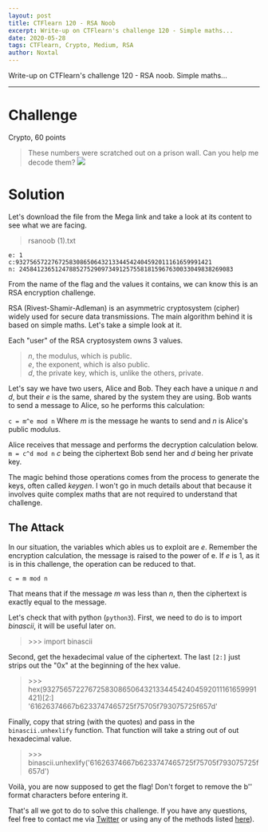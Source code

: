 ```yaml
---
layout: post
title: CTFlearn 120 - RSA Noob
excerpt: Write-up on CTFlearn's challenge 120 - Simple maths...
date: 2020-05-28
tags: CTFlearn, Crypto, Medium, RSA
author: Noxtal
---
```


 Write-up on CTFlearn's challenge 120 - RSA noob. Simple maths...

-----

# Challenge
Crypto, 60 points
> These numbers were scratched out on a prison wall. Can you help me decode them? ![](https://mega.nz/#!al8iDSYB!s5olEDK5zZmYdx1LZU8s4CmYqnynvU_aOUvdQojJPJQ)

# Solution
Let's download the file from the Mega link and take a look at its content to see what we are facing.

> rsanoob (1).txt
```
e: 1
c:9327565722767258308650643213344542404592011161659991421
n: 245841236512478852752909734912575581815967630033049838269083
```

From the name of the flag and the values it contains, we can know this is an RSA encryption challenge.

RSA (Rivest-Shamir-Adleman) is an asymmetric cryptosystem (cipher) widely used for secure data transmissions. The main algorithm behind it is based on simple maths. Let's take a simple look at it.

Each "user" of the RSA cryptosystem owns 3 values. 

> *n*, the modulus, which is public.<br/>
> *e*, the exponent, which is also public.<br/>
> *d*, the private key, which is, unlike the others, private.

Let's say we have two users, Alice and Bob. They each have a unique *n* and *d*, but their *e* is the same, shared by the system they are using. Bob wants to send a message to Alice, so he performs this calculation:

`c = m^e mod n`
Where *m* is the message he wants to send and *n* is Alice's public modulus. 

Alice receives that message and performs the decryption calculation below.
`m = c^d mod n`
*c* being the ciphertext Bob send her and *d* being her private key.

The magic behind those operations comes from the process to generate the keys, often called *keygen*. I won't go in much details about that because it involves quite complex maths that are not required to understand that challenge.

## The Attack
In our situation, the variables which ables us to exploit are *e*. Remember the encryption calculation, the message is raised to the power of e. If *e* is 1, as it is in this challenge, the operation can be reduced to that.

`c = m mod n`

That means that if the message *m* was less than *n*, then the ciphertext is exactly equal to the message.

Let's check that with python (`python3`).
First, we need to do is to import *binascii*, it will be useful later on.
> \>\>\> import binascii<br/>

Second, get the hexadecimal value of the ciphertext. The last `[2:]` just strips out the "0x" at the beginning of the hex value.
> \>\>\> hex(9327565722767258308650643213344542404592011161659991421)[2:]<br/>
> '61626374667b6233747465725f75705f793075725f657d'<br/>

Finally, copy that string (with the quotes) and pass in the `binascii.unhexlify` function. That function will take a string out of out hexadecimal value.
> \>\>\> binascii.unhexlify('61626374667b6233747465725f75705f793075725f657d')<br/>

Voilà, you are now supposed to get the flag! Don't forget to remove the b'' format characters before entering it.

That's all we got to do to solve this challenge. If you have any questions, feel free to contact me via [Twitter](https://twitter.com/noxtal_) or using any of the methods listed [here](https://writeups.noxtal.com/#/pages/about)).